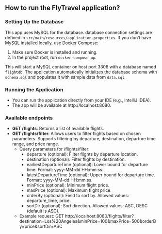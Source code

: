 ## How to run the FlyTravel application?

### Setting Up the Database
This app uses MySQL for the database. database connection settings are defined in `src/main/resources/application.properties`. If you don’t have MySQL installed locally, use Docker Compose:
1. Make sure Docker is installed and running.
2. In the project root, run `docker-compose up`.

This will start a MySQL container on host port 3308 with a database named `flightdb`. The application automatically 
initializes the database schema with `schema.sql` and populates it with sample data from `data.sql`.

### Running the Application
- You can run the application directly from your IDE (e.g., IntelliJ IDEA).
- The app will be available at http://localhost:8080.

### Available endpoints
- **GET /flights**: Returns a list of available flights.
- **GET /flights/filter**: Allows users to filter flights based on chosen parameters. Supports filtering by 
  departure, destination, departure time range, and price range.
  - Query parameters for /flights/filter:
    - departure (optional): Filter flights by departure location. 
    - destination (optional): Filter flights by destination. 
    - earliestDepartureTime (optional): Lower bound for departure time. Format: yyyy-MM-dd HH:mm:ss. 
    - latestDepartureTime (optional): Upper bound for departure time. Format: yyyy-MM-dd HH:mm:ss. 
    - minPrice (optional): Minimum flight price. 
    - maxPrice (optional): Maximum flight price. 
    - orderBy (optional): Field to sort by. Allowed values: departure_time, price. 
    - sortDir (optional): Sort direction. Allowed values: ASC, DESC (default is ASC).
  - Example request: GET http://localhost:8080/flights/filter?destination=Los%20Angeles&minPrice=100&maxPrice=500&orderBy=price&sortDir=ASC